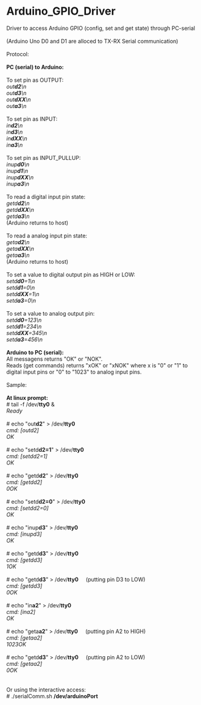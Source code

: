 # Arduino_GPIO_Driver<br>
Driver to access Arduino GPIO (config, set and get state) through PC-serial<br>
<br>
(Arduino Uno D0 and D1 are alloced to TX-RX Serial communication)<br>
<br>
Protocol:<br>
<br>
<b>PC (serial) to Arduino:</b><br>
<br>
To set pin as OUTPUT:<br>
<i>
out<b>d2</b>\n<br>
out<b>d3</b>\n<br>
out<b>dXX</b>\n<br>
out<b>a3</b>\n<br>
</i>
<br>
To set pin as INPUT:<br>
<i>
in<b>d2</b>\n<br>
in<b>d3</b>\n<br>
in<b>dXX</b>\n<br>
in<b>a3</b>\n<br>
</i>
<br>
To set pin as INPUT_PULLUP:<br>
<i>
inup<b>d0</b>\n<br>
inup<b>d1</b>\n<br>
inup<b>dXX</b>\n<br>
inup<b>a3</b>\n<br>
</i>
<br>
To read a digital input pin state:<br>
<i>
getd<b>d2</b>\n<br>
getd<b>dXX</b>\n<br>
getd<b>a3</b>\n<br>
</i>
(Arduino returns to host)<br>
<br>
To read a analog input pin state:<br>
<i>
geta<b>d2</b>\n<br>
geta<b>dXX</b>\n<br>
geta<b>a3</b>\n<br>
</i>
(Arduino returns to host)<br>
<br>
To set a value to digital output pin as HIGH or LOW:<br>
<i>
setd<b>d0</b>=1\n<br>
setd<b>d1</b>=0\n<br>
setd<b>dXX</b>=1\n<br>
setd<b>a3</b>=0\n<br>
</i>
<br>
To set a value to analog output pin:<br>
<i>
setd<b>d0</b>=123\n<br>
setd<b>d1</b>=234\n<br>
setd<b>dXX</b>=345\n<br>
setd<b>a3</b>=456\n<br>
</i>
<br>
<b>Arduino to PC (serial):</b><br>
All messagens returns "OK" or "NOK".<br>
Reads (get commands) returns "xOK" or "xNOK" where x is "0" or "1" to digital input pins or "0" to "1023" to analog input pins.<br>
<br>
Sample:<br>
<br>
<b>At linux prompt:</b><br>
&num; tail -f /dev/<b>tty0</b> &<br>
<i>Ready</i><br><br>
&num; echo "out<b>d2</b>" > /dev/<b>tty0</b><br>
<i>cmd: [outd2]<br>OK</i><br><br>
&num; echo "setd<b>d2=1</b>" > /dev/<b>tty0</b><br>
<i>cmd: [setdd2=1]<br>OK</i><br><br>
&num; echo "getd<b>d2</b>" > /dev/<b>tty0</b><br>
<i>cmd: [getdd2]<br>0OK</i><br><br>
&num; echo "setd<b>d2=0</b>" > /dev/<b>tty0</b><br>
<i>cmd: [setdd2=0]<br>OK</i><br><br>
&num; echo "inup<b>d3</b>" > /dev/<b>tty0</b><br>
<i>cmd: [inupd3]<br>OK</i><br><br>
&num; echo "getd<b>d3</b>" > /dev/<b>tty0</b><br>
<i>cmd: [getdd3]<br>1OK</i><br><br>
&num; echo "getd<b>d3</b>" > /dev/<b>tty0</b>&nbsp;&nbsp;&nbsp;&nbsp;&nbsp;(putting pin D3 to LOW)<br>
<i>cmd: [getdd3]<br>0OK</i><br><br>
&num; echo "in<b>a2</b>" > /dev/<b>tty0</b><br>
<i>cmd: [ina2]<br>OK</i><br><br>
&num; echo "geta<b>a2</b>" > /dev/<b>tty0</b>&nbsp;&nbsp;&nbsp;&nbsp;&nbsp;(putting pin A2 to HIGH)<br>
<i>cmd: [getaa2]<br>1023OK</i><br><br>
&num; echo "getd<b>d3</b>" > /dev/<b>tty0</b>&nbsp;&nbsp;&nbsp;&nbsp;&nbsp;(putting pin A2 to LOW)<br>
<i>cmd: [getaa2]<br>0OK</i><br>
<br>
<br>Or using the interactive access:<br>
&num; ./serialComm.sh <b>/dev/arduinoPort</b><br>
